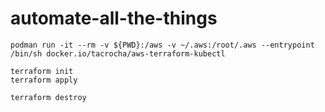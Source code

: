 # automate-all-the-things

```
podman run -it --rm -v ${PWD}:/aws -v ~/.aws:/root/.aws --entrypoint /bin/sh docker.io/tacrocha/aws-terraform-kubectl

terraform init
terraform apply

terraform destroy
```

